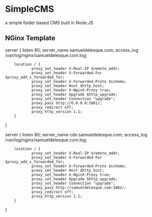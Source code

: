 SimpleCMS
=========

a simple folder based CMS built in Node.JS


## NGinx Template ##

server {
        listen 80;
        server_name samueldelesque.com;
        access_log /var/log/nginx/samueldelesque.com.log;

        location / {
                proxy_set_header X-Real-IP $remote_addr;
                proxy_set_header X-Forwarded-For $proxy_add_x_forwarded_for;
                proxy_set_header X-Forwarded-Proto $scheme;
                proxy_set_header Host $http_host;
                proxy_set_header X-NginX-Proxy true;
                proxy_set_header Upgrade $http_upgrade;
                proxy_set_header Connection "upgrade";
                proxy_pass http://0.0.0.0:1801/;
                proxy_redirect off;
                proxy_http_version 1.1;
        }
}

server {
        listen 80;
        server_name cdn.samueldelesque.com;
        access_log /var/log/nginx/samueldelesque.com.log;

        location / {
                proxy_set_header X-Real-IP $remote_addr;
                proxy_set_header X-Forwarded-For $proxy_add_x_forwarded_for;
                proxy_set_header X-Forwarded-Proto $scheme;
                proxy_set_header Host $http_host;
                proxy_set_header X-NginX-Proxy true;
                proxy_set_header Upgrade $http_upgrade;
                proxy_set_header Connection "upgrade";
                proxy_pass http://samueldelesque.com:1802/;
                proxy_redirect off;
                proxy_http_version 1.1;
        }
}